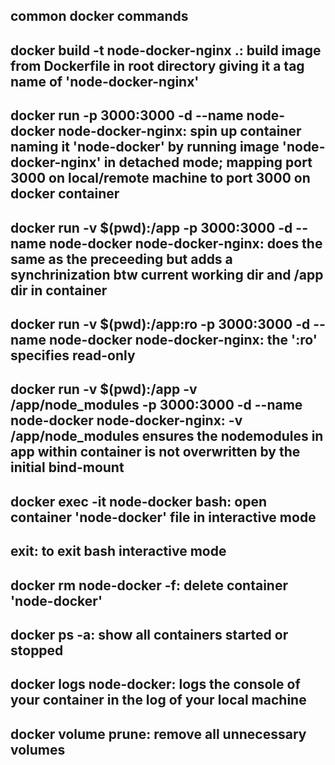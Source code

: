 ## common docker commands

## docker build -t node-docker-nginx .: build image from Dockerfile in root directory giving it a tag name of 'node-docker-nginx'

## docker run -p 3000:3000 -d --name node-docker node-docker-nginx: spin up container naming it 'node-docker' by running image 'node-docker-nginx' in detached mode; mapping port 3000 on local/remote machine to port 3000 on docker container

## docker run -v $(pwd):/app -p 3000:3000 -d --name node-docker node-docker-nginx: does the same as the preceeding but adds a synchrinization btw current working dir and /app dir in container

## docker run -v $(pwd):/app:ro -p 3000:3000 -d --name node-docker node-docker-nginx: the ':ro' specifies read-only

## docker run -v $(pwd):/app -v /app/node_modules -p 3000:3000 -d --name node-docker node-docker-nginx: -v /app/node_modules ensures the nodemodules in app within container is not overwritten by the initial bind-mount

## docker exec -it node-docker bash: open container 'node-docker' file in interactive mode

## exit: to exit bash interactive mode

## docker rm node-docker -f: delete container 'node-docker'

## docker ps -a: show all containers started or stopped

## docker logs node-docker: logs the console of your container in the log of your local machine

## docker volume prune: remove all unnecessary volumes